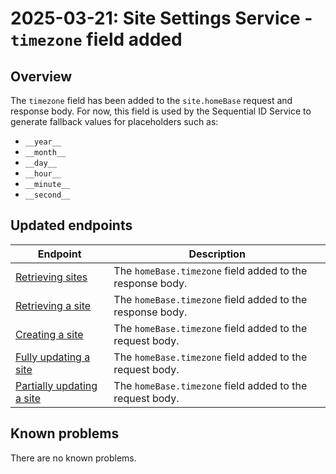 ---
---
# 2025-03-21: Site Settings Service - `timezone` field added

## Overview

The `timezone` field has been added to the `site.homeBase` request and response body. For now, this field is used by the Sequential ID Service to generate fallback values for placeholders such as:
- `__year__`
- `__month__`
- `__day__`
- `__hour__`
- `__minute__`
- `__second__`

## Updated endpoints

| Endpoint                                                                                          | Description                                                 |
|---------------------------------------------------------------------------------------------------|-------------------------------------------------------------|
| [Retrieving sites](/openapi/site-settings/#operation/GET-site-settings-list-site-configurations)  | The `homeBase.timezone` field added to the response body. |
| [Retrieving a site](/openapi/site-settings/#operation/GET-site-settings-retrieve-site-config)     | The `homeBase.timezone` field added to the response body. |
| [Creating a site](/openapi/site-settings/#operation/POST-site-settings-create-site)               | The `homeBase.timezone` field added to the request body.  |
| [Fully updating a site](/openapi/site-settings/#operation/PUT-site-settings-update-site-config)   | The `homeBase.timezone` field added to the request body.  |
| [Partially updating a site](/openapi/site-settings/#operation/PATCH-site-settings-update-site)    | The `homeBase.timezone` field added to the request body.  |

## Known problems

There are no known problems.